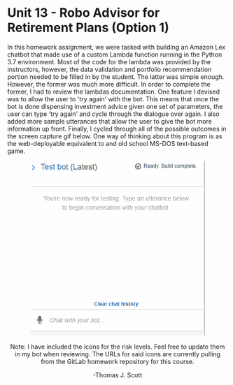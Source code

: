 # Unit 13 - Robo Advisor for Retirement Plans (Option 1)

In this homework assignment, we were tasked with building an Amazon Lex chatbot that made use of a custom Lambda function running in the Python 3.7 environment. Most of the code for the lambda was provided by the instructors, however, the data validation and portfolio recommendation portion needed to be filled in by the student. The latter was simple enough. However, the former was much more difficult. In order to complete the former, I had to review the lambdas documentation. One feature I devised was to allow the user to 'try again' with the bot. This means that once the bot is done dispensing investment advice given one set of parameters, the user can type 'try again' and cycle through the dialogue over again. I also added more sample utterances that allow the user to give the bot more information up front. Finally, I cycled through all of the possible outcomes in the screen capture gif below. One way of thinking about this program is as the web-deployable equivalent to and old school MS-DOS text-based game.

<p>
<center>
  <img src="https://github.com/ThomasJScott3/unit13-challenge/blob/main/Images/Roboadvisor_Test.gif" class="center"></img>

Note: I have included the icons for the risk levels. Feel free to update them in my bot when reviewing. The URLs for said icons are currently pulling from the GitLab homework repository for this course.

-Thomas J. Scott
